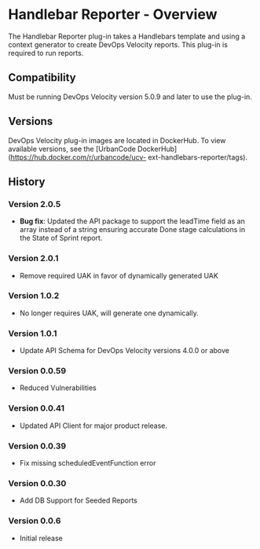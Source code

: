 
# Handlebar Reporter - Overview

The Handlebar Reporter plug-in takes a Handlebars template and using a context generator to create DevOps Velocity reports. This plug-in is required to run reports.

## Compatibility

Must be running DevOps Velocity version 5.0.9 and later to use the plug-in.

## Versions

DevOps Velocity plug-in images are located in DockerHub. To view available versions, see the [UrbanCode DockerHub](https://hub.docker.com/r/urbancode/ucv- ext-handlebars-reporter/tags).

## History

### Version 2.0.5

* **Bug fix**: Updated the API package to support the leadTime field as an array instead of a string ensuring accurate Done stage calculations in the State of Sprint report.

### Version 2.0.1

* Remove required UAK in favor of dynamically generated UAK

### Version 1.0.2

* No longer requires UAK, will generate one dynamically.

### Version 1.0.1

* Update API Schema for DevOps Velocity versions 4.0.0 or above

### Version 0.0.59

* Reduced Vulnerabilities

### Version 0.0.41

* Updated API Client for major product release.

### Version 0.0.39

* Fix missing scheduledEventFunction error

### Version 0.0.30

* Add DB Support for Seeded Reports

### Version 0.0.6

* Initial release
